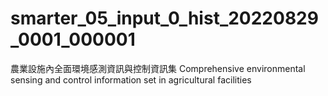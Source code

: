 # smarter_05_input_0_hist_20220829_0001_000001
農業設施內全面環境感測資訊與控制資訊集 Comprehensive environmental sensing and control information set in agricultural facilities
